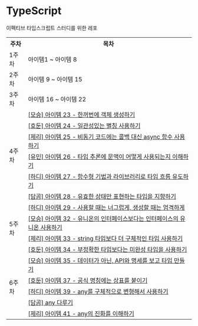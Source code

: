 # TypeScript

이펙티브 타입스크립트 스터디를 위한 레포

<table>
  <tr>
	<th>주차</th>
    <th>목차</th>
  </tr>
  <tr>
    <td rowspan="1">1주차</td>
    <td>아이템1 ~ 아이템 8</td>
  </tr>
  <tr>
    <td rowspan="1">2주차</td>
    <td>아이템 9 ~ 아이템 15</td>
  </tr>
  <tr>
    <td rowspan="1">3주차</td>
    <td>아이템 16 ~ 아이템 22</td>
  </tr>
  <tr>
    <td rowspan="6">4주차</td>
    <td><a href="https://github.com/FrontendStudySeoul/TypeScript/blob/main/4%EC%A3%BC%EC%B0%A8/moseung.md">[모승] 아이템 23 - 한꺼번에 객체 생성하기</a></td>
  </tr>
  <tr>
    <td><a href="https://github.com/FrontendStudySeoul/TypeScript/blob/main/4%EC%A3%BC%EC%B0%A8/hodun.md">[호둔] 아이템 24 - 일관성있는 별칭 사용하기</a></td>
  </tr>
  <tr>
    <td><a href="https://github.com/FrontendStudySeoul/TypeScript/blob/main/4%EC%A3%BC%EC%B0%A8/jerry.md">[제리] 아이템 25 - 비동기 코드에는 콜백 대신 async 함수 사용하기</a></td>
  </tr>
  <tr>
    <td><a href="https://github.com/FrontendStudySeoul/TypeScript/blob/main/4%EC%A3%BC%EC%B0%A8/yoomin.md">[유민] 아이템 26 - 타입 추론에 문맥이 어떻게 사용되는지 이해하기</a></td>
  </tr>
  <tr>
    <td><a href="https://github.com/FrontendStudySeoul/TypeScript/blob/main/4%EC%A3%BC%EC%B0%A8/hardy.md">[하디] 아이템 27 - 함수형 기법과 라이브러리로 타입 흐름 유도하기</a></td>
  </tr>
  <tr>
    <td><a href="https://github.com/FrontendStudySeoul/TypeScript/blob/main/4%EC%A3%BC%EC%B0%A8/damgom.md">[담곰] 아이템 28 - 유효한 상태만 표현하는 타입을 지향하기</a></td>
  </tr>
  <tr>
    <td rowspan="4">5주차</td>
    <td><a href="https://github.com/FrontendStudySeoul/TypeScript/blob/main/5%EC%A3%BC%EC%B0%A8/hardy.md">[하디] 아이템 29 - 사용할 때는 너그럽게, 생성할 때는 엄격하게</a></td>
  </tr>
  <tr>
    <td><a href="https://github.com/FrontendStudySeoul/TypeScript/blob/main/5%EC%A3%BC%EC%B0%A8/moseung.md">[모승] 아이템 32 - 유니온의 인터페이스보다는 인터페이스의 유니온 사용하기</a></td>
  </tr>
  <tr>
    <td><a href="https://github.com/FrontendStudySeoul/TypeScript/blob/main/5%EC%A3%BC%EC%B0%A8/jerry.md">[제리] 아이템 33 - string 타입보다 더 구체적인 타입 사용하기</a></td>
  </tr>
  <tr>
    <td><a href="https://github.com/FrontendStudySeoul/TypeScript/blob/main/5%EC%A3%BC%EC%B0%A8/hodun.md">[호둔] 아이템 34 - 부정확한 타입보다는 미완성 타입을 사용하기</a></td>
  </tr>
  <tr>
    <td rowspan="5">6주차</td>
    <td><a href="https://github.com/FrontendStudySeoul/TypeScript/blob/main/6%EC%A3%BC%EC%B0%A8/moseung.md">[모승] 아이템 35 - 데이터가 아닌, API와 명세를 보고 타입 만들기</a></td>
  </tr>
  <tr>
    <td><a href="https://github.com/FrontendStudySeoul/TypeScript/blob/main/6%EC%A3%BC%EC%B0%A8/hodun.md">[호둔] 아이템 37 - 공식 명칭에는 상표를 붙이기</a></td>
  </tr>
  <tr>
    <td><a href="https://github.com/FrontendStudySeoul/TypeScript/blob/main/6%EC%A3%BC%EC%B0%A8/hardy.md">[하디] 아이템 39 - any를 구체적으로 변형해서 사용하기</a></td>
  </tr>
  <tr>
    <td><a href="https://github.com/FrontendStudySeoul/TypeScript/blob/main/6%EC%A3%BC%EC%B0%A8/damgom.md">[담곰] any 다루기</a></td>
  </tr>
  <tr><td><a href="https://github.com/FrontendStudySeoul/TypeScript/blob/main/6%EC%A3%BC%EC%B0%A8/jerry.md">[제리] 아이템 41 - any의 진화를 이해하기</a></td></tr>
</table>
